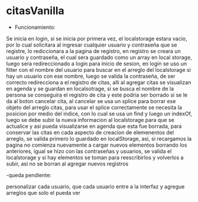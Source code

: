 # citasVanilla

- Funcionamiento:

Se inicia en login, si se inicia por primera vez, el localstorage estara vacio, por lo cual solicitara al ingresar cualquier usuario y contraseña que se registre,
lo rediccionara a la pagina de registro, en registro se creara un usuario y contraseña, el cual sera guardado como un array en local storage, luego sera redireccionado
a login para inicio de sesion, en login se uso un filter con el nombre del usuario para buscar en el arreglo del localstorage si hay un usuario con ese nombre, luego
se valida la contraseña, de ser correcto redirecciona a el registro de citas, alli al agregar citas se visualizan en agenda y se guardan en localsotrage, si se busca
el nombre de la persona se conseguira el registro de cita y este podria ser borrado si se le da al boton cancelar cita, al cancelar se usa un splice para borrar ese objeto del 
arreglo citas, para usar el splice correctamente se necesita la posicion por medio del indice, con lo cual se usa un find y luego un indexOf, luego se debe subir la nueva informacion al localstorage para que se actualice y asi pueda visualizarse en agenda que esta fue borrada, para conservar las citas
en cada aspecto de creacion de elemenentos del arreglo, se valida primero lo guardado en localStorage, asi, si recargamos la pagina no comienza nuevamente a cargar nuevos
elementos borrando los anteriores, igual se hizo con las contraseñas y usuarios, se valida el localstorage y si hay elementos se toman para reescribirlos y volverlos a subir, asi no se borran al agregar nuevos registros

-queda pendiente:

personalizar cada usuario, que cada usuario entre a la interfaz y agregue arreglos que solo el pueda ver

